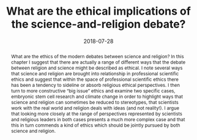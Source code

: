 ---
title: "What are the ethical implications of the science-and-religion debate?"
abstract: "What are the ethics of the modern debates between science and religion? In this chapter I suggest that there are actually a range of different ways that the debate between religion and science might be described as ethical. I note several ways that science and religion are brought into relationship in professional scientific ethics and suggest that within the space of professional scientific ethics there has been a tendency to sideline or absorb religious ethical perspectives. I then turn to more constructive &ldquo;big issue&rdquo; ethics and examine two specific cases, embryonic stem cell research and climate change in order to highlight ways that science and religion can sometimes be reduced to  stereotypes, that scientists work with the real world and religion deals with ideas (and not reality!). I argue that looking more closely at the range of perspectives represented by scientists and religious leaders in both cases presents a much more complex case and that this in turn commends a kind of ethics which should be jointly pursued by both science and religion."
authors: ["jeremy"]
publication_types: ["chapter"]
publication: "&ldquo;What are the ethical implications of the science-and-religion debate?&rdquo; in <em>Philosophy, Science and Religion for Everyone</em>, ed. Duncan Pritchard and Mark Harris, Routledge, 2018"
url_pdf:
date: 2018-07-28
publishdate: 2018-07-28
---
